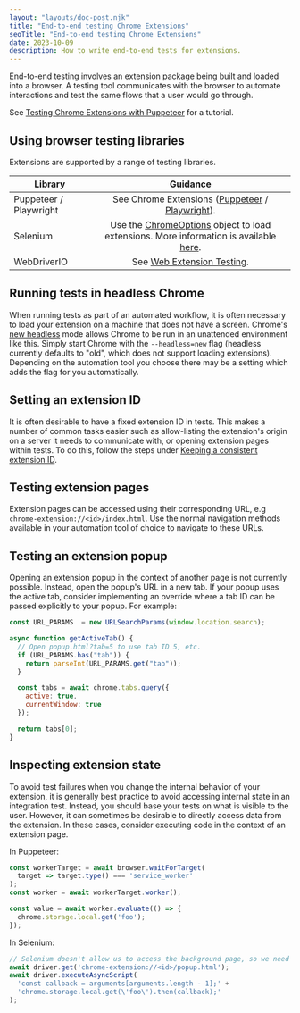 ```yaml
---
layout: "layouts/doc-post.njk"
title: "End-to-end testing Chrome Extensions"
seoTitle: "End-to-end testing Chrome Extensions"
date: 2023-10-09
description: How to write end-to-end tests for extensions.
---
```


End-to-end testing involves an extension package being built and loaded into a browser. A testing
tool communicates with the browser to automate interactions and test the same flows that a user
would go through.

See [Testing Chrome Extensions with Puppeteer][tutorial] for a tutorial.

## Using browser testing libraries

Extensions are supported by a range of testing libraries.

| Library                | Guidance                                                                                                                              |
|------------------------|:-------------------------------------------------------------------------------------------------------------------------------------:|
| Puppeteer / Playwright | See Chrome Extensions ([Puppeteer][puppeteer-testing] / [Playwright][playwright-testing]).                                            |
| Selenium               | Use the [ChromeOptions][selenium-chromeoptions] object to load extensions. More information is available [here][selenium-extensions]. |
| WebDriverIO            | See [Web Extension Testing][webdriverio-testing].                                                                                     |

## Running tests in headless Chrome

When running tests as part of an automated workflow, it is often necessary to load your extension on a machine that does not have a screen. Chrome's [new headless][new-headless] mode allows Chrome to be run in an unattended environment like this. Simply start Chrome with the `--headless=new` flag (headless currently defaults to "old", which does not support loading extensions). Depending on the automation tool you choose there may be a setting which adds the flag for you automatically.

## Setting an extension ID

It is often desirable to have a fixed extension ID in tests. This makes a number of common tasks easier such as allow-listing the extension's origin on a server it needs to communicate with, or opening extension pages within tests. To do this, follow the steps under [Keeping a consistent extension ID][consistent-id].

## Testing extension pages

Extension pages can be accessed using their corresponding URL, e.g `chrome-extension://<id>/index.html`. Use the normal navigation methods available in your automation tool of choice to navigate to these URLs.

## Testing an extension popup

Opening an extension popup in the context of another page is not currently possible. Instead, open the popup's URL in a new tab. If your popup uses the active tab, consider implementing an override where a tab ID can be passed explicitly to your popup. For example:

```js
const URL_PARAMS  = new URLSearchParams(window.location.search);

async function getActiveTab() {
  // Open popup.html?tab=5 to use tab ID 5, etc.
  if (URL_PARAMS.has("tab")) {
    return parseInt(URL_PARAMS.get("tab"));
  }

  const tabs = await chrome.tabs.query({
    active: true,
    currentWindow: true
  });

  return tabs[0];
}
```

## Inspecting extension state

To avoid test failures when you change the internal behavior of your extension, it is generally best
practice to avoid accessing internal state in an integration test. Instead, you should base your
tests on what is visible to the user. However, it can sometimes be desirable to directly access data
from the extension. In these cases, consider executing code in the context of an extension page.

In Puppeteer:

```js
const workerTarget = await browser.waitForTarget(
  target => target.type() === 'service_worker'
);
const worker = await workerTarget.worker();

const value = await worker.evaluate(() => {
  chrome.storage.local.get('foo');
});
```

In Selenium:

```js
// Selenium doesn't allow us to access the background page, so we need to open an extension page we can execute the code in
await driver.get('chrome-extension://<id>/popup.html');
await driver.executeAsyncScript(
  'const callback = arguments[arguments.length - 1];' +
  'chrome.storage.local.get(\'foo\').then(callback);'
);
```

[puppeteer-testing]: https://pptr.dev/guides/chrome-extensions
[playwright-testing]: https://playwright.dev/docs/chrome-extensions
[selenium-chromeoptions]: https://www.selenium.dev/documentation/webdriver/browsers/chrome/
[selenium-extensions]: https://chromedriver.chromium.org/extensions
[webdriverio-testing]: https://webdriver.io/docs/extension-testing/web-extensions/
[new-headless]: /articles/new-headless/
[consistent-id]: /docs/extensions/mv3/manifest/key/#keep-consistent-id
[tutorial]: /docs/extensions/mv3/tut_puppeteer-testing/

